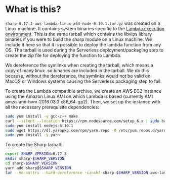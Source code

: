 # What is this?

`sharp-0.17.3-aws-lambda-linux-x64-node-6.10.1.tar.gz` was created on a Linux machine. It contains system binaries specific to the [Lambda execution environment](http://docs.aws.amazon.com/lambda/latest/dg/current-supported-versions.html). This is the same tarball which contains the libvips library binaries if you were to build the sharp module on a Linux machine. We include it here so that it is possible to deploy the lambda function from any OS. The tarball is used during the Serverless deployment/packaging step to create the zip file for deploying the function to Lambda.

We dereference the symlinks when creating the tarball, which means a copy of many linux .so binaries are included in the tarball. We do this because, without the dereference, the symlinks would not be valid on MacOS or Windows systems causing the Serverless packaging step to fail.

To create the Lambda compatible archive, we create an AWS EC2 instance using the Amazon Linux AMI on which Lambda is based (currently AMI amzn-ami-hvm-2016.03.3.x86_64-gp2). Then, we set up the instance with all the necessary prerequisite dependencies:

```bash
sudo yum install -y gcc-c++ make
curl --silent --location https://rpm.nodesource.com/setup_6.x | sudo bash -
sudo yum install nodejs-6.10.1
sudo wget https://dl.yarnpkg.com/rpm/yarn.repo -O /etc/yum.repos.d/yarn.repo
sudo yum install -y yarn
```

To create the Sharp tarball:

```bash
export SHARP_VERSION=0.17.3
mkdir sharp-$SHARP_VERSION
cd sharp-$SHARP_VERSION
yarn add sharp@$SHARP_VERSION
tar --no-xattrs --hard-dereference -cznshf sharp-$SHARP_VERSION-aws-lambda-linux-x64-node-6.10.1.tar.gz node_modules
```
